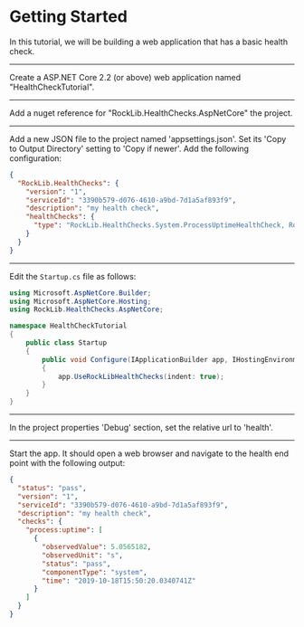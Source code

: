 # Getting Started

In this tutorial, we will be building a web application that has a basic health check.

---

Create a ASP.NET Core 2.2 (or above) web application named "HealthCheckTutorial".

---

Add a nuget reference for "RockLib.HealthChecks.AspNetCore" the project.

---

Add a new JSON file to the project named 'appsettings.json'. Set its 'Copy to Output Directory' setting to 'Copy if newer'. Add the following configuration:

```json
{
  "RockLib.HealthChecks": {
    "version": "1",
    "serviceId": "3390b579-d076-4610-a9bd-7d1a5af893f9",
    "description": "my health check",
    "healthChecks": {
      "type": "RockLib.HealthChecks.System.ProcessUptimeHealthCheck, RockLib.HealthChecks"
    }
  }
}
```

---

Edit the `Startup.cs` file as follows:

```c#
using Microsoft.AspNetCore.Builder;
using Microsoft.AspNetCore.Hosting;
using RockLib.HealthChecks.AspNetCore;

namespace HealthCheckTutorial
{
    public class Startup
    {
        public void Configure(IApplicationBuilder app, IHostingEnvironment env)
        {
            app.UseRockLibHealthChecks(indent: true);
        }
    }
}
```

---

In the project properties 'Debug' section, set the relative url to 'health'.

---

Start the app. It should open a web browser and navigate to the health end point with the following output:

```json
{
  "status": "pass",
  "version": "1",
  "serviceId": "3390b579-d076-4610-a9bd-7d1a5af893f9",
  "description": "my health check",
  "checks": {
    "process:uptime": [
      {
        "observedValue": 5.0565182,
        "observedUnit": "s",
        "status": "pass",
        "componentType": "system",
        "time": "2019-10-18T15:50:20.0340741Z"
      }
    ]
  }
}

```